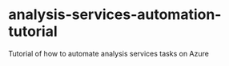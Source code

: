 # analysis-services-automation-tutorial
Tutorial of how to automate analysis services tasks on Azure
